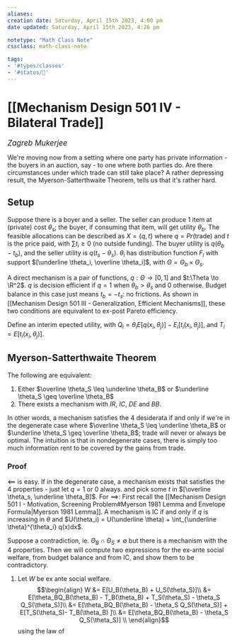 ```yaml
---
aliases:
creation date: Saturday, April 15th 2023, 4:00 pm
date updated: Saturday, April 15th 2023, 4:26 pm

notetype: "Math Class Note"
cssclass: math-class-note

tags: 
- '#types/classes'
- '#status/🚧'
---
```


# [[Mechanism Design 501 IV - Bilateral Trade]]
<span style = "font-size:120%"><i >Zagreb Mukerjee </i></span>

We're moving now from a setting where one party has private information - the buyers in an auction, say - to one where both parties do. Are there circumstances under which trade can still take place? A rather depressing result, the Myerson-Satterthwaite Theorem, tells us that it's rather hard. 

## Setup
Suppose there is a boyer and a seller. The seller can produce 1 item at (private) cost $\theta_s$; the buyer, if consuming that item, will get utility $\theta_b$. 
The feasible allocations can be described as $X = \{q, t\}$ where $q = Pr($trade$)$ and $t$ is the price paid, with $\sum t_i \geq 0$ (no outside funding). The buyer utility is $q(\theta_b - t_b)$, and the seller utility is $q(t_s - \theta_s)$. $\theta_i$ has distribution function $F_i$ with support $[\underline \theta_i, \overline \theta_i]$, with $\Theta = \Theta_b \times \Theta_s$. 

A direct mechanism is a pair of functions, $q: \Theta \to [0,1]$ and $t:\Theta \to \R^2$. $q$ is decision efficient if $q = 1$ when $\theta_b >\theta_s$ and $0$ otherwise. Budget balance in this case just means $t_b = -t_s$: no frictions. As shown in [[Mechanism Design 501 III - Generalization, Efficient Mechanisms]], these two conditions are equivalent to ex-post Pareto efficiency. 

Define an interim epected utility, with $Q_i = \theta_i E[q(x_i, \theta_j)] - E_i[t_i(x_i, \theta_j)]$, and $T_i = E[t_i(x_i, \theta_j)]$. 

## Myerson-Satterthwaite Theorem

The following are equivalent: 
1) Either $\overline \theta_S \leq \underline \theta_B$ or $\underline \theta_S \geq \overline \theta_B$
2) There exists a mechanism with $IR$, $IC$, $DE$ and $BB$. 

In other words, a mechanism satisfies the 4 desiderata if and only if we're in the degenerate case where $\overline \theta_S \leq \underline \theta_B$ or $\underline \theta_S \geq \overline \theta_B$; trade will never or always be optimal. 
The intuition is that in nondegenerate cases, there is simply too much information rent to be covered by the gains from trade. 

### Proof
$\impliedby$ is easy. If in the degenerate case, a mechanism exists that satisfies the 4 properties - just let $q=1$ or $0$ always. and pick some $t$ in $[\overline \theta_s, \underline \theta_B]$. 
For $\implies$: 
First recall the [[Mechanism Design 501 I - Motivation, Screening Problem#Myerson 1981 Lemma and Envelope Formula|Myerson 1981 Lemma]]. A mechanism is IC if and only if $q$ is increasing in $\theta$ and $U(\theta_i) = U(\underline \theta) + \int_{\underline \theta}^{\theta_i} q(x)dx$. 

Suppose a contradiction, ie. $\Theta_B \cap \Theta_S \neq \emptyset$ but there is a mechanism with the $4$ properties. Then we will compute two expressions for the ex-ante social welfare, from budget balance and from IC, and show them to be contradictory. 

1) Let $W$ be ex ante social welfare. $$\begin{align}
W &= E[U_B(\theta_B) + U_S(\theta_S)]\\
&= E[\theta_BQ_B(\theta_B) - T_B(\theta_B) + T_S(\theta_S) -  \theta_S Q_S(\theta_S)]\\
&= E[\theta_BQ_B(\theta_B) -  \theta_S Q_S(\theta_S)] + E[T_S(\theta_S)- T_B(\theta_B) ]\\
&=  E[\theta_BQ_B(\theta_B) -  \theta_S Q_S(\theta_S)] \\
\end{align}$$
using the law of 